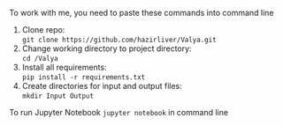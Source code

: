 To work with me, you need to paste these commands into command line 
1. Clone repo: <br>
   `git clone https://github.com/hazirliver/Valya.git`
2. Change working directory to project directory: <br>
    `cd /Valya`
3. Install all requirements: <br>
    `pip install -r requirements.txt`
4. Create directories for input and output files: <br>
    `mkdir Input Output`

To run Jupyter Notebook `jupyter notebook` in command line